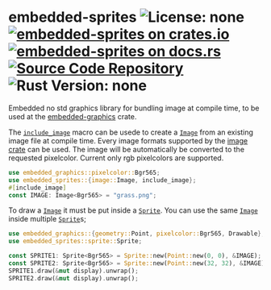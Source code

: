 # embedded-sprites ![License: none](https://img.shields.io/badge/license-none-blue) [![embedded-sprites on crates.io](https://img.shields.io/crates/v/embedded-sprites)](https://crates.io/crates/embedded-sprites) [![embedded-sprites on docs.rs](https://docs.rs/embedded-sprites/badge.svg)](https://docs.rs/embedded-sprites) [![Source Code Repository](https://img.shields.io/badge/Code-On%20none-blue)](none) ![Rust Version: none](https://img.shields.io/badge/rustc--orange.svg)

Embedded no std graphics library for bundling image at compile time, to be used at the [embedded-graphics][__link0] crate.

The [`include_image`][__link1] macro can be usede to create a [`Image`][__link2] from an existing image file at compile time. Every image formats supported by the [image crate][__link3] can be used. The image will be automatically be converted to the requested pixelcolor. Current only rgb pixelcolors are supported.


```rust
use embedded_graphics::pixelcolor::Bgr565;
use embedded_sprites::{image::Image, include_image};
#[include_image]
const IMAGE: Image<Bgr565> = "grass.png";
```

To draw a [`Image`][__link4] it must be put inside a [`Sprite`][__link5]. You can use the same [`Image`][__link6] inside multiple [`Sprite`][__link7]s;


```rust
use embedded_graphics::{geometry::Point, pixelcolor::Bgr565, Drawable};
use embedded_sprites::sprite::Sprite;

const SPRITE1: Sprite<Bgr565> = Sprite::new(Point::new(0, 0), &IMAGE);
const SPRITE2: Sprite<Bgr565> = Sprite::new(Point::new(32, 32), &IMAGE);
SPRITE1.draw(&mut display).unwrap();
SPRITE2.draw(&mut display).unwrap();
```


 [__cargo_doc2readme_dependencies_info]: ggGkYW0BYXSEGyDwipHVMb5RGxgd3zutc1TvG3ARKV4UcQ1NGyM1aXabIPYbYXKEG3UKlWy8vTi0G4kv9VENJTIRG2q_VeeZzLcpG8a3zQR9jj8BYWSBg3BlbWJlZGRlZC1zcHJpdGVzZTAuMS4wcGVtYmVkZGVkX3Nwcml0ZXM
 [__link0]: https://crates.io/crates/embedded-graphics
 [__link1]: https://docs.rs/embedded-sprites/0.1.0/embedded_sprites/?search=include_image
 [__link2]: https://docs.rs/embedded-sprites/0.1.0/embedded_sprites/?search=image::Image
 [__link3]: https://crates.io/crates/image
 [__link4]: https://docs.rs/embedded-sprites/0.1.0/embedded_sprites/?search=image::Image
 [__link5]: https://docs.rs/embedded-sprites/0.1.0/embedded_sprites/?search=sprite::Sprite
 [__link6]: https://docs.rs/embedded-sprites/0.1.0/embedded_sprites/?search=image::Image
 [__link7]: https://docs.rs/embedded-sprites/0.1.0/embedded_sprites/?search=sprite::Sprite
